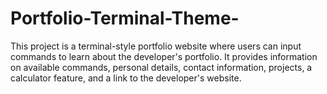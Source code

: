 # Portfolio-Terminal-Theme-
This project is a terminal-style portfolio website where users can input commands to learn about the developer's portfolio. It provides information on available commands, personal details, contact information, projects, a calculator feature, and a link to the developer's website.

